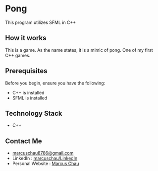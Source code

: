 # Pong

This program utilizes SFML in C++

## How it works ##

This is a game. As the name states, it is a mimic of pong. One of my first C++ games.

## Prerequisites ##

Before you begin, ensure you have the following:

- C++ is installed
- SFML is installed

## Technology Stack ##

- C++

## Contact Me ##

- marcuschau8786@gmail.com
- LinkedIn : [marcuschau/LinkedIn](https://www.linkedin.com/in/marcus-chau-b88878221/)
- Personal Website : [Marcus Chau](https://marcuschau.com/)

